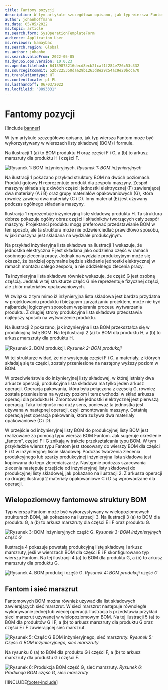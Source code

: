 ```yaml
---
title: Fantomy pozycji
description: W tym artykule szczegółowo opisano, jak typ wiersza Fantom może być wykorzystywany w wierszach listy składowej (BOM) i formule w Dynamics 365 Supply Chain Management.
author: johanhoffmann
ms.date: 05/05/2022
ms.topic: article
ms.search.form: SysOperationTemplateForm
audience: Application User
ms.reviewer: kamaybac
ms.search.region: Global
ms.author: johanho
ms.search.validFrom: 2022-05-05
ms.dyn365.ops.version: 10.0.23
ms.openlocfilehash: 64139873216decd8ecb2fcaf1f284e726c53c332
ms.sourcegitcommit: 52b7225350daa29b1263d8e29c54ac9e20bcca70
ms.translationtype: HT
ms.contentlocale: pl-PL
ms.lasthandoff: 06/03/2022
ms.locfileid: "8893331"
---
```

# <a name="phantom-items"></a>Fantomy pozycji

[!include [banner](../includes/banner.md)]

W tym artykule szczegółowo opisano, jak typ wiersza Fantom może być wykorzystywany w wierszach listy składowej (BOM) i formule.

Na ilustracji 1 (a) to BOM produktu H oraz części F i G, a (b) to arkusz marszruty dla produktu H i części F.

![Rysunek 1: BOM inżynieryjnych.](media/product-H-part-F.png)
*Rysunek 1: BOM inżynieryjnych*

Na ilustracji 1 pokazano przykład struktury BOM na dwóch poziomach. Produkt gotowy H reprezentuje produkt dla zespołu maszyny. Zespół maszyny składa się z dwóch części: jednostki elektrycznej (F) zawierającej dwa materiały (A i B) oraz grupy materiałów opakowaniowych (G), która również zawiera dwa materiały (C i D). Inny materiał (E) jest używany podczas ogólnego składania maszyny.

Ilustracja 1 reprezentuje inżynieryjną listę składową produktu H. Ta struktura dobrze pokazuje ogólny obraz części i składników tworzących cały zespół maszyny. Projektanci produktu mogą preferować przedstawianie BOM w ten sposób, ale ta struktura może nie odzwierciedlać prawidłowo sposobu, w jaki maszyna jest składana na wydziale produkcyjnym.

Na przykład inżynieryjna lista składowa na ilustracji 1 wskazuje, że jednostka elektryczna F jest składana jako oddzielna część w ramach osobnego zlecenia pracy. Jednak na wydziale produkcyjnym może się okazać, że bardziej optymalne będzie składanie jednostki elektrycznej w ramach montażu całego zespołu, a nie oddzielnego zlecenia pracy.

Ta inżynieryjna lista składowa również wskazuje, że część G jest osobną częścią. Jednak w tej strukturze część G nie reprezentuje fizycznej części, ale zbiór materiałów opakowaniowych.

W związku z tym mimo iż inżynieryjna lista składowa jest bardzo przydatna w projektowaniu produktu i bieżącym zarządzaniu projektem, może nie być najbardziej logicznym sposobem wspierania procesu wytwarzania produktu. Z drugiej strony produkcyjna lista składowa przedstawia najlepszy sposób na wytworzenie produktu.

Na ilustracji 2 pokazano, jak inżynieryjna lista BOM przekształca się w produkcyjną listę BOM. Na tej ilustracji 2 (a) to BOM dla produktu H, a (b) to arkusz marszruty dla produktu H.

![Rysunek 2. BOM produkcji.](media/product-H-part-B.png)
*Rysunek 2: BOM produkcji*

W tej strukturze widać, że nie występują części F i G, a materiały, z których składają się te części, zostały przeniesione na następny wyższy poziom w BOM.

W przeciwieństwie do inżynieryjnej listy składowej, w której istniały dwa arkusze operacji, produkcyjna lista składowa ma tylko jeden arkusz operacji. Operacja pakowania, która była połączona z częścią G, również została przeniesiona na wyższy poziom i teraz wchodzi w skład arkusza operacji dla produktu H. Zmontowanie jednostki elektrycznej jest pierwszą operacją. Taka kolejność ma duży sens, ponieważ ta jednostka jest używana w następnej operacji, czyli zmontowaniu maszyny. Ostatnią operacją jest operacja pakowania, która zużywa dwa materiały opakowaniowe (C i D).

W przejście od inżynieryjnej listy BOM do produkcyjnej listy BOM jest realizowane za pomocą typu wiersza BOM Fantom. Jak sugeruje określenie „fantom”, części F i G znikają w trakcie przekształcania typu BOM. W tym przykładzie wiersz typu Fantom jest stosowany do wierszy BOM dla części F i G w inżynieryjnej liście składowej. Podczas tworzenia zlecenia produkcyjnego lub szarży produkcyjnej inżynieryjna lista składowa jest kopiowana do tego zlecenia/szarży. Następnie podczas szacowania zlecenia następuje przejście od inżynieryjnej listy składowej do produkcyjnej listy składowej, jak pokazano na ilustracji 2. Z arkusza operacji na drugiej ilustracji 2 materiały opakowaniowe C i D są wprowadzane dla operacji.

## <a name="multilevel-phantom-bom-structures"></a>Wielopoziomowy fantomowe struktury BOM

Typ wiersza Fantom może być wykorzystywany w wielopoziomowych strukturach BOM, jak pokazano na ilustracji 3. Na ilustracji 3 (a) to BOM dla produktu G, a (b) to arkusz marszruty dla części E i F oraz produktu G.

![Rysunek 3: BOM inżynieryjnych część G.](media/product-G.png)
*Rysunek 3: BOM inżynieryjnych część G*

Ilustracja 4 pokazuje powstałą produkcyjną listę składową i arkusz marszruty, jeśli w wierszach BOM dla części E i F skonfigurowano typ wiersza Fantom. Na tej ilustracji 4 (a) to BOM dla produktu G, a (b) to arkusz marszruty dla produktu G.

![Rysunek 4. BOM produkcji część G.](media/product-G-route-sheet-G.png)
*Rysunek 4: BOM produkcji część G*

## <a name="phantom-and-route-network"></a>Fantom i sieć marszrut

Fantomowych BOM można również używać dla list składowych zawierających sieć marszrut. W sieci marszrut następuje równoległe wykonywanie jednej lub więcej operacji. Ilustracja 5 przedstawia przykład sieci marszrut używanej w wielopoziomowym BOM. Na tej ilustracji 5 (a) to BOM dla produktów G i F, a (b) to arkusz marszruty dla produktu G oraz części E i F zawierającej sieć marszrut.

![Rysunek 5: Część G BOM inżynieryjnego, sieć marszruty.](media/product-G-part-F.png)
*Rysunek 5: Część G BOM inżynieryjnego, sieć marszruty*

Na rysunku 6 (a) to BOM dla produktu G i części F, a (b) to arkusz marszruty dla produktu G i części F.

![Rysunek 6: Produkcja BOM część G, sieć marszruty.](media/product-G-part-F-with-route-sheet.png)
*Rysunek 6: Produkcja BOM część G, sieć marszruty*


[!INCLUDE[footer-include](../../includes/footer-banner.md)]